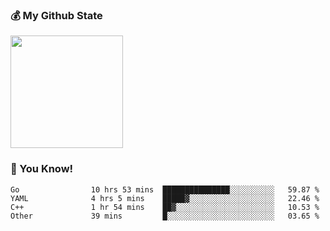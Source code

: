 ### :moneybag: My Github State

<img height="180em" src="https://github-readme-stats.vercel.app/api?username=G-Asura&show_icons=true&hide_border=true&count_private=true&include_all_commits=true" />

### :pill: You Know!
<!--START_SECTION:waka-->

```text
Go                10 hrs 53 mins  ███████████████░░░░░░░░░░   59.87 %
YAML              4 hrs 5 mins    █████▓░░░░░░░░░░░░░░░░░░░   22.46 %
C++               1 hr 54 mins    ██▓░░░░░░░░░░░░░░░░░░░░░░   10.53 %
Other             39 mins         █░░░░░░░░░░░░░░░░░░░░░░░░   03.65 %
```

<!--END_SECTION:waka-->

<!--
**G-Asura/G-Asura** is a ✨ _special_ ✨ repository because its `README.md` (this file) appears on your GitHub profile.

Here are some ideas to get you started:

- 🔭 I’m currently working on ...
- 🌱 I’m currently learning ...
- 👯 I’m looking to collaborate on ...
- 🤔 I’m looking for help with ...
- 💬 Ask me about ...
- 📫 How to reach me: ...
- 😄 Pronouns: ...
- ⚡ Fun fact: ...
-->
